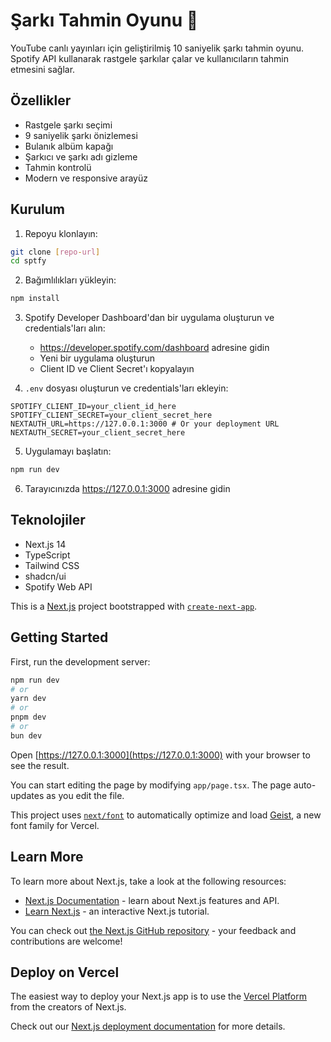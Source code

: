 # Şarkı Tahmin Oyunu 🎵

YouTube canlı yayınları için geliştirilmiş 10 saniyelik şarkı tahmin oyunu. Spotify API kullanarak rastgele şarkılar çalar ve kullanıcıların tahmin etmesini sağlar.

## Özellikler

- Rastgele şarkı seçimi
- 9 saniyelik şarkı önizlemesi
- Bulanık albüm kapağı
- Şarkıcı ve şarkı adı gizleme
- Tahmin kontrolü
- Modern ve responsive arayüz

## Kurulum

1. Repoyu klonlayın:

```bash
git clone [repo-url]
cd sptfy
```

2. Bağımlılıkları yükleyin:

```bash
npm install
```

3. Spotify Developer Dashboard'dan bir uygulama oluşturun ve credentials'ları alın:

   - https://developer.spotify.com/dashboard adresine gidin
   - Yeni bir uygulama oluşturun
   - Client ID ve Client Secret'ı kopyalayın

4. `.env` dosyası oluşturun ve credentials'ları ekleyin:

```env
SPOTIFY_CLIENT_ID=your_client_id_here
SPOTIFY_CLIENT_SECRET=your_client_secret_here
NEXTAUTH_URL=https://127.0.0.1:3000 # Or your deployment URL
NEXTAUTH_SECRET=your_client_secret_here
```

5. Uygulamayı başlatın:

```bash
npm run dev
```

6. Tarayıcınızda https://127.0.0.1:3000 adresine gidin

## Teknolojiler

- Next.js 14
- TypeScript
- Tailwind CSS
- shadcn/ui
- Spotify Web API

This is a [Next.js](https://nextjs.org) project bootstrapped with [`create-next-app`](https://nextjs.org/docs/app/api-reference/cli/create-next-app).

## Getting Started

First, run the development server:

```bash
npm run dev
# or
yarn dev
# or
pnpm dev
# or
bun dev
```

Open [https://127.0.0.1:3000](https://127.0.0.1:3000) with your browser to see the result.

You can start editing the page by modifying `app/page.tsx`. The page auto-updates as you edit the file.

This project uses [`next/font`](https://nextjs.org/docs/app/building-your-application/optimizing/fonts) to automatically optimize and load [Geist](https://vercel.com/font), a new font family for Vercel.

## Learn More

To learn more about Next.js, take a look at the following resources:

- [Next.js Documentation](https://nextjs.org/docs) - learn about Next.js features and API.
- [Learn Next.js](https://nextjs.org/learn) - an interactive Next.js tutorial.

You can check out [the Next.js GitHub repository](https://github.com/vercel/next.js) - your feedback and contributions are welcome!

## Deploy on Vercel

The easiest way to deploy your Next.js app is to use the [Vercel Platform](https://vercel.com/new?utm_medium=default-template&filter=next.js&utm_source=create-next-app&utm_campaign=create-next-app-readme) from the creators of Next.js.

Check out our [Next.js deployment documentation](https://nextjs.org/docs/app/building-your-application/deploying) for more details.
